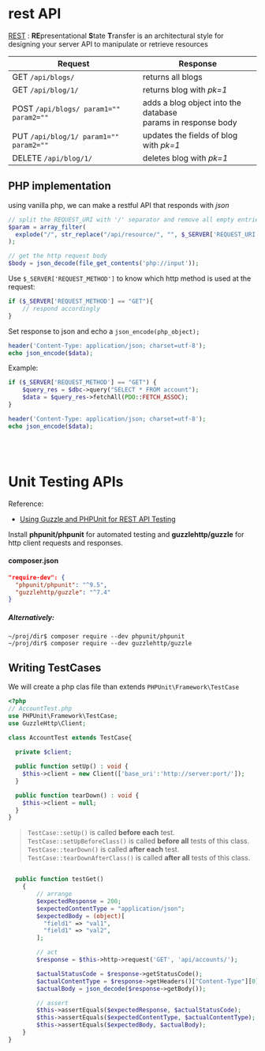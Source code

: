 # rest API

[REST](https://restfulapi.net/) : **RE**presentational **S**tate **T**ransfer is an architectural style for designing your server API to manipulate or retrieve resources

|Request|Response|
|-|-|
|GET `/api/blogs/`|returns all blogs|
|GET `/api/blog/1/`|returns blog with *pk=1*|
|POST `/api/blogs/ param1="" param2=""`|adds a blog object into the database<br>params in response body|
|PUT `/api/blog/1/ param1="" param2=""`|updates the fields of blog with *pk=1*|
|DELETE `/api/blog/1/`|deletes blog with *pk=1*|

## PHP implementation
using vanilla php, we can make a restful API that responds with *json*

```php
// split the REQUEST_URI with '/' separator and remove all empty entries
$param = array_filter(
  explode("/", str_replace("/api/resource/", "", $_SERVER['REQUEST_URI']))
);

// get the http request body
$body = json_decode(file_get_contents('php://input'));
```

Use `$_SERVER['REQUEST_METHOD']` to know which http method is used at the request:
```php
if ($_SERVER['REQUEST_METHOD'] == "GET"){
    // respond accordingly
} 
```

Set response to json and echo a `json_encode(php_object);`
```php
header('Content-Type: application/json; charset=utf-8');
echo json_encode($data);
```

Example:
```php
if ($_SERVER['REQUEST_METHOD'] == "GET") {
    $query_res = $dbc->query("SELECT * FROM account");
    $data = $query_res->fetchAll(PDO::FETCH_ASSOC);
}

header('Content-Type: application/json; charset=utf-8');
echo json_encode($data);
```

<br><br>


# Unit Testing APIs

Reference:
- [Using Guzzle and PHPUnit for REST API Testing](https://blog.cloudflare.com/using-guzzle-and-phpunit-for-rest-api-testing/)

Install **phpunit/phpunit** for automated testing and **guzzlehttp/guzzle** for http client requests and responses.

#### composer.json
```json
"require-dev": {
  "phpunit/phpunit": "^9.5",
  "guzzlehttp/guzzle": "^7.4"
}
```
##### Alternatively:
```shell
~/proj/dir$ composer require --dev phpunit/phpunit
~/proj/dir$ composer require --dev guzzlehttp/guzzle
```

## Writing TestCases
We will create a php clas file than extends `PHPUnit\Framework\TestCase`

```php
<?php
// AccountTest.php
use PHPUnit\Framework\TestCase;
use GuzzleHttp\Client;

class AccountTest extends TestCase{
  
  private $client;

  public function setUp() : void {
    $this->client = new Client(['base_uri':'http://server:port/']);
  }

  public function tearDown() : void {
    $this->client = null;
  }
}
```

> `TestCase::setUp()` is called **before each** test.<br> `TestCase::setUpBeforeClass()` is called **before all** tests of this class.<br>`TestCase::tearDown()` is called **after each** test.<br>`TestCase::tearDownAfterClass()` is called **after all** tests of this class.

```php

  public function testGet()
    {
        // arrange
        $expectedResponse = 200;
        $expectedContentType = "application/json";
        $expectedBody = (object)[
          "field1" => "val1",
          "field1" => "val2",
        ];

        // act
        $response = $this->http->request('GET', 'api/accounts/');

        $actualStatusCode = $response->getStatusCode();
        $actualContentType = $response->getHeaders()["Content-Type"][0];
        $actualBody = json_decode($response->getBody());

        // assert
        $this->assertEquals($expectedResponse, $actualStatusCode);
        $this->assertEquals($expectedContentType, $actualContentType);
        $this->assertEquals($expectedBody, $actualBody);
    }
}
```